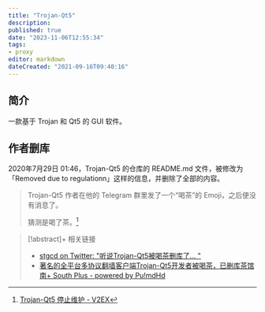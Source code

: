 ```yaml
---
title: "Trojan-Qt5"
description:
published: true
date: "2023-11-06T12:55:34"
tags:
- proxy
editor: markdown
dateCreated: "2021-09-16T09:40:16"
---
```


## 简介

一款基于 Trojan 和 Qt5 的 GUI 软件。

## 作者删库

2020年7月29日 01:46，Trojan-Qt5 的仓库的 README.md 文件，被修改为 「Removed due to regulationn」这样的信息，并删除了全部的内容。

> Trojan-Qt5 作者在他的 Telegram 群里发了一个“喝茶”的 Emoji，之后便没有消息了。
>
> 猜测是喝了茶。[^651076]

[^651076]: [Trojan-Qt5 停止维护 - V2EX](https://web.archive.org/web/20210916013658/https://www.v2ex.com/t/651076)

> [!abstract]+ 相关链接
>
> +   [stgcd on Twitter: "听说Trojan-Qt5被喝茶删库了… "](https://web.archive.org/web/20200730044827/https://twitter.com/StgcdLiu/status/1288697869906505728)
> +   [著名的全平台多协议翻墙客户端Trojan-Qt5开发者被喝茶，已删库茶馆 南+ South Plus - powered by Pu!mdHd](https://web.archive.org/web/20210916013733/https://www.south-plus.net/simple/index.php?t902449.html)
